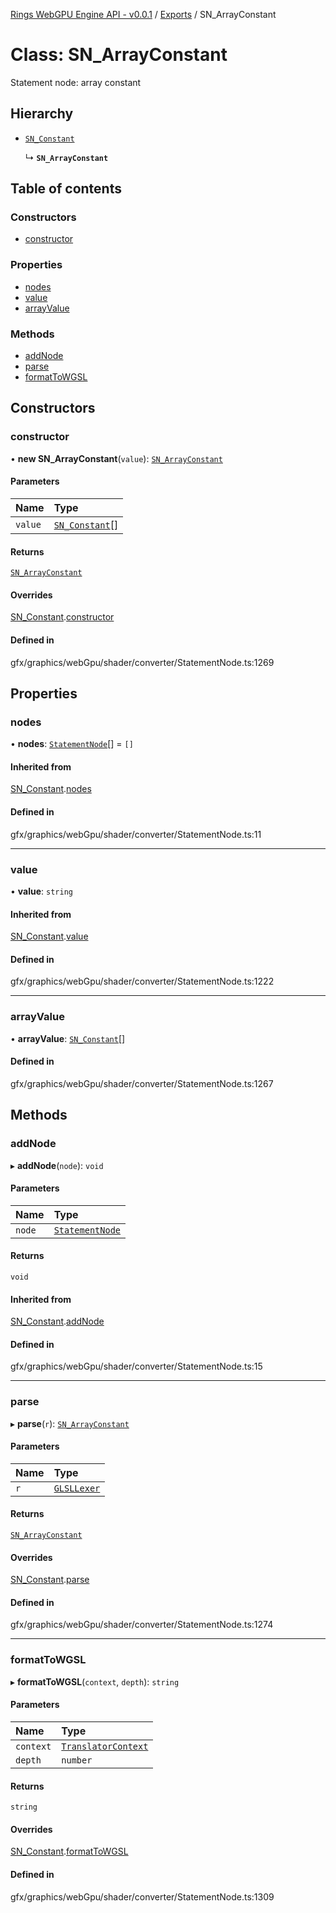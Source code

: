 [Rings WebGPU Engine API - v0.0.1](../README.md) / [Exports](../modules.md) / SN\_ArrayConstant

# Class: SN\_ArrayConstant

Statement node: array constant

## Hierarchy

- [`SN_Constant`](SN_Constant.md)

  ↳ **`SN_ArrayConstant`**

## Table of contents

### Constructors

- [constructor](SN_ArrayConstant.md#constructor)

### Properties

- [nodes](SN_ArrayConstant.md#nodes)
- [value](SN_ArrayConstant.md#value)
- [arrayValue](SN_ArrayConstant.md#arrayvalue)

### Methods

- [addNode](SN_ArrayConstant.md#addnode)
- [parse](SN_ArrayConstant.md#parse)
- [formatToWGSL](SN_ArrayConstant.md#formattowgsl)

## Constructors

### constructor

• **new SN_ArrayConstant**(`value`): [`SN_ArrayConstant`](SN_ArrayConstant.md)

#### Parameters

| Name | Type |
| :------ | :------ |
| `value` | [`SN_Constant`](SN_Constant.md)[] |

#### Returns

[`SN_ArrayConstant`](SN_ArrayConstant.md)

#### Overrides

[SN_Constant](SN_Constant.md).[constructor](SN_Constant.md#constructor)

#### Defined in

gfx/graphics/webGpu/shader/converter/StatementNode.ts:1269

## Properties

### nodes

• **nodes**: [`StatementNode`](StatementNode.md)[] = `[]`

#### Inherited from

[SN_Constant](SN_Constant.md).[nodes](SN_Constant.md#nodes)

#### Defined in

gfx/graphics/webGpu/shader/converter/StatementNode.ts:11

___

### value

• **value**: `string`

#### Inherited from

[SN_Constant](SN_Constant.md).[value](SN_Constant.md#value)

#### Defined in

gfx/graphics/webGpu/shader/converter/StatementNode.ts:1222

___

### arrayValue

• **arrayValue**: [`SN_Constant`](SN_Constant.md)[]

#### Defined in

gfx/graphics/webGpu/shader/converter/StatementNode.ts:1267

## Methods

### addNode

▸ **addNode**(`node`): `void`

#### Parameters

| Name | Type |
| :------ | :------ |
| `node` | [`StatementNode`](StatementNode.md) |

#### Returns

`void`

#### Inherited from

[SN_Constant](SN_Constant.md).[addNode](SN_Constant.md#addnode)

#### Defined in

gfx/graphics/webGpu/shader/converter/StatementNode.ts:15

___

### parse

▸ **parse**(`r`): [`SN_ArrayConstant`](SN_ArrayConstant.md)

#### Parameters

| Name | Type |
| :------ | :------ |
| `r` | [`GLSLLexer`](GLSLLexer.md) |

#### Returns

[`SN_ArrayConstant`](SN_ArrayConstant.md)

#### Overrides

[SN_Constant](SN_Constant.md).[parse](SN_Constant.md#parse)

#### Defined in

gfx/graphics/webGpu/shader/converter/StatementNode.ts:1274

___

### formatToWGSL

▸ **formatToWGSL**(`context`, `depth`): `string`

#### Parameters

| Name | Type |
| :------ | :------ |
| `context` | [`TranslatorContext`](TranslatorContext.md) |
| `depth` | `number` |

#### Returns

`string`

#### Overrides

[SN_Constant](SN_Constant.md).[formatToWGSL](SN_Constant.md#formattowgsl)

#### Defined in

gfx/graphics/webGpu/shader/converter/StatementNode.ts:1309

